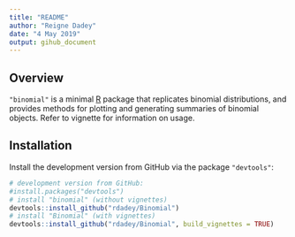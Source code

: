 ```yaml
---
title: "README"
author: "Reigne Dadey"
date: "4 May 2019"
output: gihub_document
---
```

## Overview

`"binomial"` is a minimal [R](http://www.r-project.org/) package 
that replicates binomial distributions, and provides methods for plotting and generating summaries of binomial objects.  Refer to vignette for information on usage.


## Installation

Install the development version from GitHub via the package `"devtools"`:

```r
# development version from GitHub:
#install.packages("devtools") 
# install "binomial" (without vignettes)
devtools::install_github("rdadey/Binomial")
# install "Binomial" (with vignettes)
devtools::install_github("rdadey/Binomial", build_vignettes = TRUE)
```
